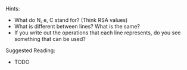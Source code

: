 Hints:

* What do N, e, C stand for? (Think RSA values)
* What is different between lines? What is the same?
* If you write out the operations that each line represents, do you see something that can be used?

Suggested Reading:

* TODO
